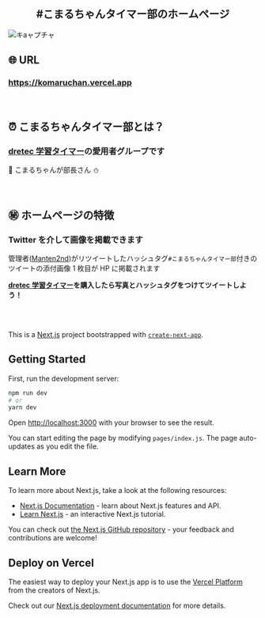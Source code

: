 <h2 align="center">#こまるちゃんタイマー部のホームページ</h2>

![キaャプチャ](https://user-images.githubusercontent.com/61675236/99218240-4adb9800-281d-11eb-8f18-9b53170c23fe.PNG)

## 🌐 URL

### **https://komaruchan.vercel.app**

<br/>

## ⏰ こまるちゃんタイマー部とは？

### [dretec 学習タイマー](https://www.amazon.co.jp/stores/page/B95D060A-9F2D-4357-815C-480A2E7D9D87)の愛用者グループです

🐸 こまるちゃんが部長さん ⛄

<br/>

## ㊙ ホームページの特徴

### Twitter を介して画像を掲載できます

管理者([Manten2nd](https://twitter.com/Manten2nd))がリツイートしたハッシュタグ`#こまるちゃんタイマー部`付きのツイートの添付画像 1 枚目が HP に掲載されます

**[dretec 学習タイマー](https://www.amazon.co.jp/stores/page/B95D060A-9F2D-4357-815C-480A2E7D9D87)を購入したら写真とハッシュタグをつけてツイートしよう！**

<br />
<br />

This is a [Next.js](https://nextjs.org/) project bootstrapped with [`create-next-app`](https://github.com/vercel/next.js/tree/canary/packages/create-next-app).

## Getting Started

First, run the development server:

```bash
npm run dev
# or
yarn dev
```

Open [http://localhost:3000](http://localhost:3000) with your browser to see the result.

You can start editing the page by modifying `pages/index.js`. The page auto-updates as you edit the file.

## Learn More

To learn more about Next.js, take a look at the following resources:

- [Next.js Documentation](https://nextjs.org/docs) - learn about Next.js features and API.
- [Learn Next.js](https://nextjs.org/learn) - an interactive Next.js tutorial.

You can check out [the Next.js GitHub repository](https://github.com/vercel/next.js/) - your feedback and contributions are welcome!

## Deploy on Vercel

The easiest way to deploy your Next.js app is to use the [Vercel Platform](https://vercel.com/import?utm_medium=default-template&filter=next.js&utm_source=create-next-app&utm_campaign=create-next-app-readme) from the creators of Next.js.

Check out our [Next.js deployment documentation](https://nextjs.org/docs/deployment) for more details.
